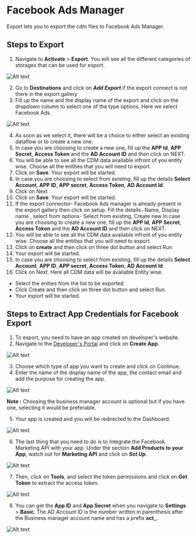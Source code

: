 # Facebook Ads Manager

Export lets you to export the cdm files to Facebook Ads Manager.

## Steps to Export
1. Navigate to **Activate** > **Export**. You will see all the different categories of storages that can be used for export.

![Alt text](https://github.com/skypointcloud/platform/blob/master/docs/doc_snippets/Facebook%20Ads%20Manager_export.PNG)

2. Go to **Destinations** and click on ***Add Export*** if the export connect is not there in the export gallery
3. Fill up the name and the display name of the export and click on the dropdown column to select one of the type options. Here we select Facebook Ads.

![Alt text](https://github.com/skypointcloud/platform/blob/master/docs/doc_snippets/Facebook%20Ads%20Manager_export%202.PNG)

4. As soon as we select it, there will be a choice to either select an existing dataflow or to create a new one.
5. In case you are choosing to create a new one, fill up the **APP Id**, **APP Secret**, **Access Token** and the **AD Account ID** and then click on NEXT.
6. You will be able to see all the CDM data available infront of you entity wise. Choose all the entities that you will need to export.
7. Click on **Save**. Your export will be started.
8. In case you are choosing to select from existing, fill up the details **Select Account**, **APP ID**, **APP secret**, **Access Token**, **AD Account Id**.
9. Click on Next
10. Click on **Save**. Your export will be started.
11. If the export connector- Facebook Ads manager is already present in the export gallery then click on setup.
Fill the details- Name, Display name , select from options- Select from existing, Create new
In case you are choosing to create a new one, fill up the **APP Id**, **APP Secret**, **Access Token** and the **AD Account ID** and then click on NEXT.
6. You will be able to see all the CDM data available infront of you entity wise. Choose all the entities that you will need to export.
7. Click on **create** and then click on three dot button and select Run
8.  Your export will be started.
9. In case you are choosing to select from existing, fill up the details **Select Account**, **APP ID**, **APP secret**, **Access Token**, **AD Account Id**.
10. Click on Next.
Here all CDM data will be available Entity wise.
 - Select the enities from the list to be exported
 - Click Create and then click on three dot button and select Run.
 - Your export will be started.

## Steps to Extract App Credentials for Facebook Export
1. To export, you need to have an app created on developer's website.
2. Navigate to the [Developer's Portal](https://developers.facebook.com/apps/) and click on **Create App**.

![Alt text](https://github.com/skypointcloud/platform/blob/master/docs/doc_snippets/fbappstep1.PNG?raw=true)

3. Choose which type of app you want to create and click on Continue.
4. Enter the name of the display name of the app, the contact email and add the purpose for creating the app.

![Alt text](https://github.com/skypointcloud/platform/blob/master/docs/doc_snippets/fbappstep2.jpg?raw=true)

**Note :** Choosing the business manager account is optional but if you have one, selecting it would be preferable.

5. Your app is created and you will be redirected to the Dashboard.

![Alt text](https://github.com/skypointcloud/platform/blob/master/docs/doc_snippets/fbappstep3.jpg?raw=true)

6. The last thing that you need to do is to Integrate the Facebook Marketing API with your app. Under the section **Add Products to your App**, watch out for **Marketing API** and click on ***Set Up***.

![Alt text](https://github.com/skypointcloud/platform/blob/master/docs/doc_snippets/fbappstep4.jpg?raw=true)


7. Then, click on **Tools**, and select the token permissions and click on **Get Token** to extract the access token.

![Alt text](https://github.com/skypointcloud/platform/blob/master/docs/doc_snippets/fbappstep5.jpg?raw=true)

8. You can get the **App ID** and **App Secret** when you navigate to **Settings** > **Basic**. The AD Account ID is the number written in parenthesis after the Business manager account name and has a prefix **act_**.

![Alt text](https://github.com/skypointcloud/platform/blob/master/docs/doc_snippets/fbappstep6.jpg?raw=true)
